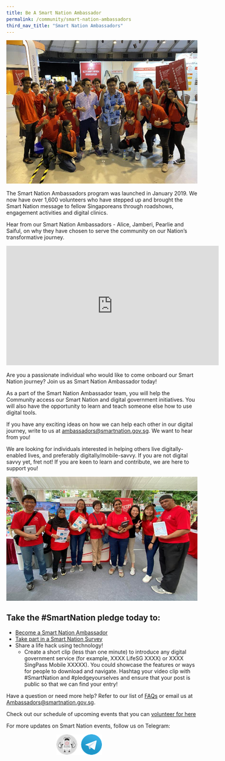```yaml
---
title: Be A Smart Nation Ambassador
permalink: /community/smart-nation-ambassadors
third_nav_title: "Smart Nation Ambassadors"
---
```

![Smart Nation Ambassdors at an event](/images/community/SNA-smart-Nation-U.jpg)

The Smart Nation Ambassadors program was launched in January 2019. We now have over 1,600 volunteers who have stepped up and brought the Smart Nation message to fellow Singaporeans through roadshows, engagement activities and digital clinics.

Hear from our Smart Nation Ambassadors - Alice, Jamberi, Pearlie and Saiful, on why they have chosen to serve the community on our Nation’s transformative journey.

<p><div class="bp-youtube">
<iframe width="560" height="315" src="https://www.youtube.com/embed/sY__ajCgMnk" frameborder="0" allow="accelerometer; autoplay; clipboard-write; encrypted-media; gyroscope; picture-in-picture" allowfullscreen></iframe>
</div></p>

Are you a passionate individual who would like to come onboard our Smart Nation journey? Join us as Smart Nation Ambassador today!

As a part of the Smart Nation Ambassador team, you will help the Community access our Smart Nation and digital government initiatives. You will also have the opportunity to learn and teach someone else how to use digital tools.

If you have any exciting ideas on how we can help each other in our digital journey, write to us at [ambassadors@smartnation.gov.sg](mailto:ambassadors@smartnation.gov.sg). We want to hear from you!

We are looking for individuals interested in helping others live digitally-enabled lives, and preferably digitally/mobile-savvy. If you are not digital savvy yet, fret not! If you are keen to learn and contribute, we are here to support you!

![Smart Nation Ambassdors at an Smart Nation & U event](/images/community/SNA-Grp.jpg)

## Take the #SmartNation pledge today to:

- [Become a Smart Nation Ambassador](mailto:ambassadors@smartnation.gov.sg)  
- [Take part in a Smart Nation Survey](/community/SCOPE)  
- Share a life hack using technology!
   - Create a short clip (less than one minute) to introduce any digital government service (for example,  XXXX LifeSG XXXX) or  XXXX SingPass Mobile XXXXX).  You could showcase the features or ways for people to download and navigate. Hashtag your video clip with #SmartNation and #pledgeyourselves and ensure that your post is public so that we can find your entry!

Have a question or need more help? Refer to our list of [FAQs](/community/smart-nation-ambassadors/faq) or email us at [Ambassadors@smartnation.gov.sg](mailto:Ambassadors@smartnation.gov.sg).

Check out our schedule of upcoming events that you can [volunteer for here](https://www.volunteer.sg/volunteer/agencies/agency_details?code=SmartNation)

For more updates on Smart Nation events, follow us on Telegram:  
<div style="width:100%;display:flex;justify-content:center;"><div style="width:240px;height:62px;"><a href="https://t.me/SmartNationAmbassadors" target="_blank"><img src="/images/community/sna-tg.png"></a></div></div>
 
